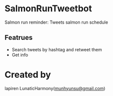 # SalmonRunTweetbot
Salmon run reminder: Tweets salmon run schedule

## Featrues
- Search tweets by hashtag and retweet them
- Get info

# Created by
lapiren
LunaticHarmony(munhyunsu@gmail.com)
